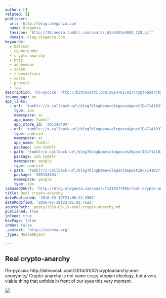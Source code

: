 ```yaml
---
author: []
related: []
publisher:
  url: 'http://blog.oleganza.com'
  name: Oleganza
  favicon: 'http://38.media.tumblr.com/avatar_b5ab343e4862_128.gif'
  domain: blog.oleganza.com
keywords:
  - bitcoin
  - cypherpunks
  - crypto-anarchy
  - http
  - anonymous
  - szabo
  - transactions
  - costs
  - protect
  - faq
description: 'По-русски: http://bitnovosti.com/2014/01/02/cryptoanarchy-and-anonymity/ Crypto-anarchy is not some crazy utopian ideology, but a very viable thing that unfolds in front of our eyes this very moment.'
inLanguage: en
app_links:
  - url: 'tumblr://x-callback-url/blog?blogName=oleganza&postID=71410377996'
    type: ios
    namespace: ai
    app_name: Tumblr
    app_store_id: '305343404'
  - url: 'tumblr://x-callback-url/blog?blogName=oleganza&postID=71410377996'
    type: android
    namespace: ai
    app_name: Tumblr
    package: com.tumblr
  - path: 'tumblr/x-callback-url/blog?blogName=oleganza%26postID=71410377996'
    package: com.tumblr
    namespace: google
    type: android
  - path: 'tumblr/x-callback-url/blog?blogName=oleganza&postID=71410377996'
    package: '305343404'
    namespace: google
    type: ios
isBasedOnUrl: 'http://blog.oleganza.com/post/71410377996/real-crypto-anarchy'
title: Real crypto-anarchy
datePublished: '2016-03-19T23:06:22.590Z'
dateModified: '2016-03-19T23:05:02.762Z'
sourcePath: _posts/2016-03-19-real-crypto-anarchy.md
published: true
inFeed: true
hasPage: false
inNav: false
_context: 'http://schema.org'
_type: MediaObject

---
```

<article style=""><h1>Real crypto-anarchy</h1><p>По-русски: http://bitnovosti.com/2014/01/02/cryptoanarchy-and-anonymity/ Crypto-anarchy is not some crazy utopian ideology, but a very viable thing that unfolds in front of our eyes this very moment.</p><img src="http://assets.tumblr.com/images/og/text_200.png" /></article>
